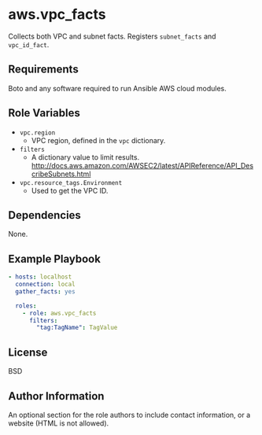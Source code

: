 aws.vpc_facts
=========

Collects both VPC and subnet facts. Registers `subnet_facts` and `vpc_id_fact`.

Requirements
------------

Boto and any software required to run Ansible AWS cloud modules.

Role Variables
--------------

- `vpc.region`
  - VPC region, defined in the `vpc` dictionary.
- `filters`
  - A dictionary value to limit results.  http://docs.aws.amazon.com/AWSEC2/latest/APIReference/API_DescribeSubnets.html
- `vpc.resource_tags.Environment`
  - Used to get the VPC ID.

Dependencies
------------

None.

Example Playbook
----------------

```yaml
- hosts: localhost
  connection: local
  gather_facts: yes

  roles:
    - role: aws.vpc_facts
      filters:
        "tag:TagName": TagValue
```

License
-------

BSD

Author Information
------------------

An optional section for the role authors to include contact information, or a website (HTML is not allowed).
